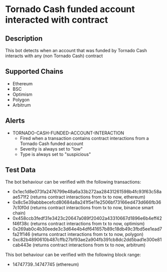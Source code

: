 # Tornado Cash funded account interacted with contract

## Description

This bot detects when an account that was funded by Tornado Cash interacts with any (non Tornado Cash) contract

## Supported Chains

- Ethereum
- BSC
- Optimism
- Polygon
- Arbitrum

## Alerts

- TORNADO-CASH-FUNDED-ACCOUNT-INTERACTION
  - Fired when a transaction contains contract interactions from a Tornado Cash funded account
  - Severity is always set to "low"
  - Type is always set to "suspicious"

## Test Data

The bot behaviour can be verified with the following transactions:

- 0x1ec1d8e073fa2476799e48a6a33b272aa28431261598b4fc93f63c58aae571f2 (returns contract interactions from tx to now, ethereum)
- 0x8c5e39abbbecefcd80684a8a241f5e11e2506bf73166ed473d666fb367c10f0d (returns contract interactions from tx to now, binance smart chain)
- 0x458ccb3fedf31e3423c20647a089f20402a43310667d1896e6b4eff42f46f38c (returns contract interactions from tx to now, optimism)
- 0x269ab0c4b30eede3c3d64e4b4df641657b89c18db49c3fbd5ee1ead7fa21f146 (returns contract interactions from tx to now, polygon)
- 0xc82b4890610b487cffb27bf93ae2a904fb391cb8dc2dd5bad1e300e81cab443e (returns contract interactions from tx to now, arbitrum)

This bot behaviour can be verified with the following block range:

- 14747739..14747745 (ethereum)
